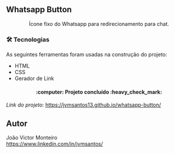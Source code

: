 ## Whatsapp Button
<p align="center">Ícone fixo do Whatsapp para redirecionamento para chat.</p>

### 🛠 Tecnologias

As seguintes ferramentas foram usadas na construção do projeto:

- HTML
- CSS
- Gerador de Link

<h4 align="center"> 
	:computer: Projeto concluído :heavy_check_mark:
</h4>

*Link do projeto:* https://jvmsantos13.github.io/whatsapp-button/


## Autor
João Victor Monteiro <br />
https://www.linkedin.com/in/jvmsantos/
